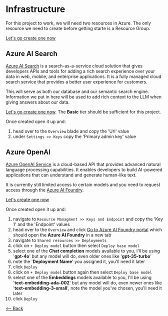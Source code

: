 # Infrastructure

For this project to work, we will need two resources in Azure. The only resource we need to create before getting starte is a Resource Group.

[Let's go create one now](https://portal.azure.com/#create/Microsoft.ResourceGroup)

## Azure AI Search

[Azure AI Search](https://azure.microsoft.com/en-us/products/ai-services/ai-search) is a search-as-a-service cloud solution that gives developers APIs and tools for adding a rich search experience over your data in web, mobile, and enterprise applications. It is a fully managed cloud search service that provides a better user experience for customers.

This will serve as both our database and our semantic search engine. Information we put in here will be used to add rich context to the LLM when giving answers about our data.

[Let's go create one now](https://portal.azure.com/#create/Microsoft.Search). The **Basic** tier should be sufficient for this project.

Once created open it up and:

1. head over to the `Overview` blade and copy the 'Url' value
1. under `Settings >> Keys` copy the 'Primary admin key' value

## Azure OpenAI

[Azure OpenAI Service](https://azure.microsoft.com/en-us/products/ai-services/openai-service) is a cloud-based API that provides advanced natural language processing capabilities. It enables developers to build AI-powered applications that can understand and generate human-like text.

It is currently still limited access to certain models and you need to request access through the [Azure AI Foundry](https://ai.azure.com/).

[Let's create one now](https://portal.azure.com/#create/Microsoft.CognitiveServicesOpenAI)

Once created open it up and:

1. navigate to `Resource Managment >> Keys and Endpoint` and copy the 'Key 1' and the 'Endpoint' values
1. head over to the `Overview` and click [Go to Azure AI Foundry portal](https://ai.azure.com/) which should open the **Azure AI Foundry** in a new tab
1. navigate to `Shared resources >> Deployments`
1. click on `+ Deploy model` button then select `Deploy base model`
1. select one of the **Chat completion** models available to you, I'll be using '**gpt-4o**' but any model will do, even older ones like '**gpt-35-turbo**'
1. note the '**Deployment Name**' you assigned it, you'll need it later
1. click `Deploy`
1. click on `+ Deploy model` button again then select `Deploy base model`
1. select one of the **Embeddings** models available to you, I'll be using '**text-embedding-ada-002**' but any model will do, even newer ones like '**text-embedding-3-small**', note the model you've chosen, you'll need it later
1. click `Deploy`

[<-- Back](./GettingStarted.md)
